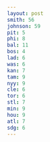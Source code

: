 ```yaml
---
layout: post
smith: 56
johnson: 59
pit: 5
phi: 8
bal: 11
bos: 4
lad: 6
was: 6
kan: 7
tam: 9
nyy: 9
cle: 6
tor: 6
stl: 7
min: 9
hou: 9
atl: 7
sdg: 6
---
```

